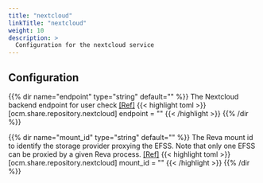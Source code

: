 ```yaml
---
title: "nextcloud"
linkTitle: "nextcloud"
weight: 10
description: >
  Configuration for the nextcloud service
---
```


## Configuration

{{% dir name="endpoint" type="string" default="" %}}
The Nextcloud backend endpoint for user check [[Ref]](https://github.com/cs3org/reva/tree/master/pkg/ocm/share/repository/nextcloud/nextcloud.go#L63)
{{< highlight toml >}}
[ocm.share.repository.nextcloud]
endpoint = ""
{{< /highlight >}}
{{% /dir %}}

{{% dir name="mount_id" type="string" default="" %}}
The Reva mount id to identify the storage provider proxying the EFSS. Note that only one EFSS can be proxied by a given Reva process. [[Ref]](https://github.com/cs3org/reva/tree/master/pkg/ocm/share/repository/nextcloud/nextcloud.go#L67)
{{< highlight toml >}}
[ocm.share.repository.nextcloud]
mount_id = ""
{{< /highlight >}}
{{% /dir %}}

